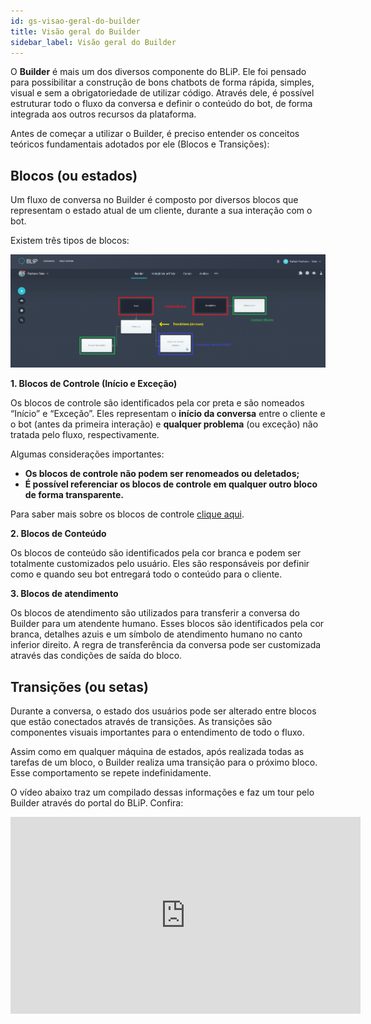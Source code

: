 ```yaml
---
id: gs-visao-geral-do-builder
title: Visão geral do Builder
sidebar_label: Visão geral do Builder
---
```


O **Builder** é mais um dos diversos componente do BLiP. Ele foi pensado para possibilitar a construção de bons chatbots de forma rápida, simples, visual e sem a obrigatoriedade de utilizar código. Através dele, é possível estruturar todo o fluxo da conversa e definir o conteúdo do bot, de forma integrada aos outros recursos da plataforma.

Antes de começar a utilizar o Builder, é preciso entender os conceitos teóricos fundamentais adotados por ele (Blocos e Transições):

## Blocos (ou estados)

Um fluxo de conversa no Builder é composto por diversos blocos que representam o estado atual de um cliente, durante a sua interação com o bot.

Existem três tipos de blocos:

![tipos de blocos](../../assets/concepts/getting-started/gs-viao-geral-do-builder.png)

**1. Blocos de Controle (Início e Exceção)**

Os blocos de controle são identificados pela cor preta e são nomeados “Início” e “Exceção”. Eles representam o **início da conversa** entre o cliente e o bot (antes da primeira interação) e **qualquer problema** (ou exceção) não tratada pelo fluxo, respectivamente.

Algumas considerações importantes:
* **Os blocos de controle não podem ser renomeados ou deletados;**
* **É possível referenciar os blocos de controle em qualquer outro bloco de forma transparente.**

Para saber mais sobre os blocos de controle [clique aqui](https://help.blip.ai/hc/pt-br/articles/360000697411).

**2. Blocos de Conteúdo**

Os blocos de conteúdo são identificados pela cor branca e podem ser totalmente customizados pelo usuário. Eles são responsáveis por definir como e quando seu bot entregará todo o conteúdo para o cliente.

**3. Blocos de atendimento**

Os blocos de atendimento são utilizados para transferir a conversa do Builder para um atendente humano. Esses blocos são identificados pela cor branca, detalhes azuis e um símbolo de atendimento humano no canto inferior direito. A regra de transferência da conversa pode ser customizada através das condições de saída do bloco.

## Transições (ou setas)

Durante a conversa, o estado dos usuários pode ser alterado entre blocos que estão conectados através de transições. As transições são componentes visuais importantes para o entendimento de todo o fluxo.

Assim como em qualquer máquina de estados, após realizada todas as tarefas de um bloco, o Builder realiza uma transição para o próximo bloco. Esse comportamento se repete indefinidamente.

O vídeo abaixo traz um compilado dessas informações e faz um tour pelo Builder através do portal do BLiP. Confira:

<iframe width="560" height="315" src="https://www.youtube.com/embed/82Yv6PAWCt0" frameborder="0" allow="accelerometer; autoplay; encrypted-media; gyroscope; picture-in-picture" allowfullscreen></iframe>
